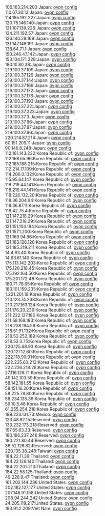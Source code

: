 106.163.214.203:Japan: [ovpn config](vpn/106_163_214_203.ovpn)  
110.67.30.12:Japan: [ovpn config](vpn/110_67_30_12.ovpn)  
114.185.192.227:Japan: [ovpn config](vpn/114_185_192_227.ovpn)  
120.75.146.140:Japan: [ovpn config](vpn/120_75_146_140.ovpn)  
121.107.139.226:Japan: [ovpn config](vpn/121_107_139_226.ovpn)  
124.211.192.57:Japan: [ovpn config](vpn/124_211_192_57.ovpn)  
126.140.28.169:Japan: [ovpn config](vpn/126_140_28_169.ovpn)  
131.147.148.191:Japan: [ovpn config](vpn/131_147_148_191.ovpn)  
138.64.71.1:Japan: [ovpn config](vpn/138_64_71_1.ovpn)  
150.246.47.142:Japan: [ovpn config](vpn/150_246_47_142.ovpn)  
153.134.171.228:Japan: [ovpn config](vpn/153_134_171_228.ovpn)  
180.10.80.38:Japan: [ovpn config](vpn/180_10_80_38.ovpn)  
219.100.37.109:Japan: [ovpn config](vpn/219_100_37_109.ovpn)  
219.100.37.129:Japan: [ovpn config](vpn/219_100_37_129.ovpn)  
219.100.37.144:Japan: [ovpn config](vpn/219_100_37_144.ovpn)  
219.100.37.169:Japan: [ovpn config](vpn/219_100_37_169.ovpn)  
219.100.37.172:Japan: [ovpn config](vpn/219_100_37_172.ovpn)  
219.100.37.176:Japan: [ovpn config](vpn/219_100_37_176.ovpn)  
219.100.37.193:Japan: [ovpn config](vpn/219_100_37_193.ovpn)  
219.100.37.22:Japan: [ovpn config](vpn/219_100_37_22.ovpn)  
219.100.37.223:Japan: [ovpn config](vpn/219_100_37_223.ovpn)  
219.100.37.3:Japan: [ovpn config](vpn/219_100_37_3.ovpn)  
219.100.37.86:Japan: [ovpn config](vpn/219_100_37_86.ovpn)  
219.100.37.87:Japan: [ovpn config](vpn/219_100_37_87.ovpn)  
219.100.37.96:Japan: [ovpn config](vpn/219_100_37_96.ovpn)  
220.214.87.214:Japan: [ovpn config](vpn/220_214_87_214.ovpn)  
60.151.205.11:Japan: [ovpn config](vpn/60_151_205_11.ovpn)  
90.149.8.248:Japan: [ovpn config](vpn/90_149_8_248.ovpn)  
112.161.143.232:Korea Republic of: [ovpn config](vpn/112_161_143_232.ovpn)  
112.168.65.96:Korea Republic of: [ovpn config](vpn/112_168_65_96.ovpn)  
112.185.188.215:Korea Republic of: [ovpn config](vpn/112_185_188_215.ovpn)  
112.214.17.109:Korea Republic of: [ovpn config](vpn/112_214_17_109.ovpn)  
114.200.0.132:Korea Republic of: [ovpn config](vpn/114_200_0_132.ovpn)  
115.95.64.147:Korea Republic of: [ovpn config](vpn/115_95_64_147.ovpn)  
118.219.44.141:Korea Republic of: [ovpn config](vpn/118_219_44_141.ovpn)  
118.219.44.141:Korea Republic of: [ovpn config](vpn/118_219_44_141.ovpn)  
118.220.132.20:Korea Republic of: [ovpn config](vpn/118_220_132_20.ovpn)  
118.36.204.94:Korea Republic of: [ovpn config](vpn/118_36_204_94.ovpn)  
118.36.87.11:Korea Republic of: [ovpn config](vpn/118_36_87_11.ovpn)  
118.42.75.4:Korea Republic of: [ovpn config](vpn/118_42_75_4.ovpn)  
121.147.218.29:Korea Republic of: [ovpn config](vpn/121_147_218_29.ovpn)  
121.147.218.29:Korea Republic of: [ovpn config](vpn/121_147_218_29.ovpn)  
121.151.104.184:Korea Republic of: [ovpn config](vpn/121_151_104_184.ovpn)  
121.157.1.200:Korea Republic of: [ovpn config](vpn/121_157_1_200.ovpn)  
121.169.94.86:Korea Republic of: [ovpn config](vpn/121_169_94_86.ovpn)  
121.183.128.128:Korea Republic of: [ovpn config](vpn/121_183_128_128.ovpn)  
121.185.219.211:Korea Republic of: [ovpn config](vpn/121_185_219_211.ovpn)  
14.4.93.40:Korea Republic of: [ovpn config](vpn/14_4_93_40.ovpn)  
14.63.61.140:Korea Republic of: [ovpn config](vpn/14_63_61_140.ovpn)  
175.113.142.203:Korea Republic of: [ovpn config](vpn/175_113_142_203.ovpn)  
175.120.218.45:Korea Republic of: [ovpn config](vpn/175_120_218_45.ovpn)  
175.192.164.50:Korea Republic of: [ovpn config](vpn/175_192_164_50.ovpn)  
175.201.172.48:Korea Republic of: [ovpn config](vpn/175_201_172_48.ovpn)  
180.71.78.65:Korea Republic of: [ovpn config](vpn/180_71_78_65.ovpn)  
183.101.159.235:Korea Republic of: [ovpn config](vpn/183_101_159_235.ovpn)  
1.221.201.19:Korea Republic of: [ovpn config](vpn/1_221_201_19.ovpn)  
210.123.74.238:Korea Republic of: [ovpn config](vpn/210_123_74_238.ovpn)  
210.217.163.124:Korea Republic of: [ovpn config](vpn/210_217_163_124.ovpn)  
211.176.20.236:Korea Republic of: [ovpn config](vpn/211_176_20_236.ovpn)  
211.222.127.180:Korea Republic of: [ovpn config](vpn/211_222_127_180.ovpn)  
211.58.169.183:Korea Republic of: [ovpn config](vpn/211_58_169_183.ovpn)  
218.238.194.59:Korea Republic of: [ovpn config](vpn/218_238_194_59.ovpn)  
218.51.91.132:Korea Republic of: [ovpn config](vpn/218_51_91_132.ovpn)  
218.53.252.189:Korea Republic of: [ovpn config](vpn/218_53_252_189.ovpn)  
218.53.3.75:Korea Republic of: [ovpn config](vpn/218_53_3_75.ovpn)  
220.125.68.93:Korea Republic of: [ovpn config](vpn/220_125_68_93.ovpn)  
220.127.12.60:Korea Republic of: [ovpn config](vpn/220_127_12_60.ovpn)  
222.118.90.91:Korea Republic of: [ovpn config](vpn/222_118_90_91.ovpn)  
222.235.60.213:Korea Republic of: [ovpn config](vpn/222_235_60_213.ovpn)  
222.236.218.28:Korea Republic of: [ovpn config](vpn/222_236_218_28.ovpn)  
27.116.126.71:Korea Republic of: [ovpn config](vpn/27_116_126_71.ovpn)  
49.142.103.59:Korea Republic of: [ovpn config](vpn/49_142_103_59.ovpn)  
58.142.181.55:Korea Republic of: [ovpn config](vpn/58_142_181_55.ovpn)  
58.151.16.20:Korea Republic of: [ovpn config](vpn/58_151_16_20.ovpn)  
58.225.78.80:Korea Republic of: [ovpn config](vpn/58_225_78_80.ovpn)  
58.234.135.36:Korea Republic of: [ovpn config](vpn/58_234_135_36.ovpn)  
59.10.5.48:Korea Republic of: [ovpn config](vpn/59_10_5_48.ovpn)  
61.255.254.218:Korea Republic of: [ovpn config](vpn/61_255_254_218.ovpn)  
189.223.131.73:Mexico: [ovpn config](vpn/189_223_131_73.ovpn)  
123.48.82.15:Reserved: [ovpn config](vpn/123_48_82_15.ovpn)  
133.232.173.218:Reserved: [ovpn config](vpn/133_232_173_218.ovpn)  
157.65.63.33:Reserved: [ovpn config](vpn/157_65_63_33.ovpn)  
180.196.237.246:Reserved: [ovpn config](vpn/180_196_237_246.ovpn)  
180.221.80.44:Reserved: [ovpn config](vpn/180_221_80_44.ovpn)  
36.52.126.82:Reserved: [ovpn config](vpn/36_52_126_82.ovpn)  
220.135.38.248:Taiwan: [ovpn config](vpn/220_135_38_248.ovpn)  
184.22.11.36:Thailand: [ovpn config](vpn/184_22_11_36.ovpn)  
184.22.126.140:Thailand: [ovpn config](vpn/184_22_126_140.ovpn)  
184.22.201.213:Thailand: [ovpn config](vpn/184_22_201_213.ovpn)  
184.22.58.125:Thailand: [ovpn config](vpn/184_22_58_125.ovpn)  
49.228.9.47:Thailand: [ovpn config](vpn/49_228_9_47.ovpn)  
161.202.144.236:United States: [ovpn config](vpn/161_202_144_236.ovpn)  
202.182.127.177:United States: [ovpn config](vpn/202_182_127_177.ovpn)  
207.148.91.158:United States: [ovpn config](vpn/207_148_91_158.ovpn)  
208.94.244.242:United States: [ovpn config](vpn/208_94_244_242.ovpn)  
24.205.119.217:United States: [ovpn config](vpn/24_205_119_217.ovpn)  
183.91.2.209:Viet Nam: [ovpn config](vpn/183_91_2_209.ovpn)  
